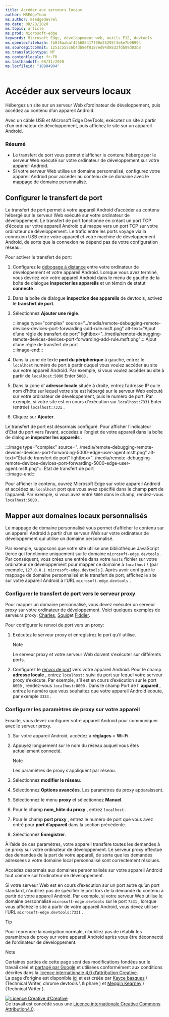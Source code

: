 ```yaml
---
title: Accéder aux serveurs locaux
author: MSEdgeTeam
ms.author: msedgedevrel
ms.date: 08/28/2020
ms.topic: article
ms.prod: microsoft-edge
keywords: Microsoft Edge, développement web, outils F12, devtools
ms.openlocfilehash: fb8f8aabaf426685417f90e25295f3e8e7b08994
ms.sourcegitcommit: 1251c555c6b4db8ef8187ed94d8832fdb89d03b8
ms.translationtype: MT
ms.contentlocale: fr-FR
ms.lasthandoff: 08/31/2020
ms.locfileid: "10984904"
---
```

<!-- Copyright Kayce Basques 

   Licensed under the Apache License, Version 2.0 (the "License");
   you may not use this file except in compliance with the License.
   You may obtain a copy of the License at

       https://www.apache.org/licenses/LICENSE-2.0

   Unless required by applicable law or agreed to in writing, software
   distributed under the License is distributed on an "AS IS" BASIS,
   WITHOUT WARRANTIES OR CONDITIONS OF ANY KIND, either express or implied.
   See the License for the specific language governing permissions and
   limitations under the License.  -->  





# Accéder aux serveurs locaux   




Hébergez un site sur un serveur Web d’ordinateur de développement, puis accédez au contenu d’un appareil Android.  

Avec un câble USB et Microsoft Edge DevTools, exécutez un site à partir d’un ordinateur de développement, puis affichez le site sur un appareil Android.  

### Résumé  

*   Le transfert de port vous permet d’afficher le contenu hébergé par le serveur Web exécuté sur votre ordinateur de développement sur votre appareil Android.  
*   Si votre serveur Web utilise un domaine personnalisé, configurez votre appareil Android pour accéder au contenu de ce domaine avec le mappage de domaine personnalisé.  

## Configurer le transfert de port   

Le transfert de port permet à votre appareil Android d’accéder au contenu hébergé sur le serveur Web exécuté sur votre ordinateur de développement.  Le transfert de port fonctionne en créant un port TCP d’écoute sur votre appareil Android qui mappe vers un port TCP sur votre ordinateur de développement.  Le trafic entre les ports voyage via la connexion USB entre votre appareil et votre machine de développement Android, de sorte que la connexion ne dépend pas de votre configuration réseau.  

Pour activer le transfert de port:  

1.  Configurez le [débogage à distance][RemoteDebuggingGettingStarted] entre votre ordinateur de développement et votre appareil Android.  Lorsque vous avez terminé, vous devriez voir votre appareil Android dans le menu de gauche de la boîte de dialogue **inspecter les appareils** et un témoin de statut **connecté** .  
1.  Dans la boîte de dialogue **inspection des appareils** de devtools, activez le **transfert de port**.  
1.  Sélectionnez **Ajouter une règle**.  
    
    :::image type="complex" source="../media/remote-debugging-remote-devices-devices-port-forwarding-add-rule.msft.png" alt-text="Ajout d’une règle de transfert de port" lightbox="../media/remote-debugging-remote-devices-devices-port-forwarding-add-rule.msft.png":::
       Ajout d’une règle de transfert de port  
    :::image-end:::  
    
1.  Dans la zone de texte **port du périphérique** à gauche, entrez le `localhost` numéro de port à partir duquel vous voulez accéder au site sur votre appareil Android.  Par exemple, si vous voulez accéder au site à partir de `localhost:5000` Enter `5000` .  
1.  Dans la zone d' **adresse locale** située à droite, entrez l’adresse IP ou le nom d’hôte sur lequel votre site est hébergé sur le serveur Web exécuté sur votre ordinateur de développement, puis le numéro de port.  Par exemple, si votre site est en cours d’exécution sur `localhost:7331` Enter (entrée) `localhost:7331` .  
1.  Cliquez sur **Ajouter**.  
    
Le transfert de port est désormais configuré.  Pour afficher l’indicateur d’État du port vers l’avant, accédez à l’onglet de votre appareil dans la boîte de dialogue **inspecter les appareils** .  

:::image type="complex" source="../media/remote-debugging-remote-devices-devices-port-forwarding-5000-edge-user-agent.msft.png" alt-text="État de transfert de port" lightbox="../media/remote-debugging-remote-devices-devices-port-forwarding-5000-edge-user-agent.msft.png":::
   État de transfert de port  
:::image-end:::  

Pour afficher le contenu, ouvrez Microsoft Edge sur votre appareil Android et accédez au `localhost` port que vous avez spécifié dans le champ **port** de l’appareil.  Par exemple, si vous avez entré `5000` dans le champ, rendez-vous `localhost:5000` .  

## Mapper aux domaines locaux personnalisés   

Le mappage de domaine personnalisé vous permet d’afficher le contenu sur un appareil Android à partir d’un serveur Web sur votre ordinateur de développement qui utilise un domaine personnalisé.  

Par exemple, supposons que votre site utilise une bibliothèque JavaScript tierce qui fonctionne uniquement sur le domaine `microsoft-edge.devtools` .  Par conséquent, vous créez une entrée dans votre `hosts` fichier sur votre ordinateur de développement pour mapper ce domaine à `localhost` \ (par exemple, `127.0.0.1 microsoft-edge.devtools` \).  Après avoir configuré le mappage de domaine personnalisé et le transfert de port, affichez le site sur votre appareil Android à l’URL `microsoft-edge.devtools` .  

### Configurer le transfert de port vers le serveur proxy  

Pour mapper un domaine personnalisé, vous devez exécuter un serveur proxy sur votre ordinateur de développement.  Voici quelques exemples de serveurs proxy: [Charles][CharlesWebDebuggingProxy], [Squid][SquidOptimisingWebDelivery]et [Fiddler][FiddlerWebDebuggingProxy].  

Pour configurer le renvoi de port vers un proxy:  

1.  Exécutez le serveur proxy et enregistrez le port qu’il utilise.  
    
    > [!NOTE]
    > Le serveur proxy et votre serveur Web doivent s’exécuter sur différents ports.  
    
1.  Configurez le [renvoi de port](#set-up-port-forwarding) vers votre appareil Android.  Pour le champ **adresse locale** , entrez `localhost:` suivi du port sur lequel votre serveur proxy s’exécute.  Par exemple, s’il est en cours d’exécution sur le port `8000` , rendez-vous `localhost:8000` .  Dans le champ Port de l' **appareil** , entrez le numéro que vous souhaitez que votre appareil Android écoute, par exemple `3333` .  
    
### Configurer les paramètres de proxy sur votre appareil  

Ensuite, vous devez configurer votre appareil Android pour communiquer avec le serveur proxy.  

1.  Sur votre appareil Android, accédez à **réglages**  >  **Wi-Fi**.  
1.  Appuyez longuement sur le nom du réseau auquel vous êtes actuellement connecté.  
    
    > [!NOTE]
    > Les paramètres de proxy s’appliquent par réseau.  
    
1.  Sélectionnez **modifier le réseau**.  
1.  Sélectionnez **Options avancées**.  Les paramètres du proxy apparaissent.  
1.  Sélectionnez le menu **proxy** et sélectionnez **Manuel**.  
1.  Pour le champ **nom_hôte du proxy** , entrez `localhost` .  
1.  Pour le champ **port proxy** , entrez le numéro de port que vous avez entré pour **port d’appareil** dans la section précédente.  
1.  Sélectionnez **Enregistrer**.  
    
À l’aide de ces paramètres, votre appareil transfère toutes les demandes à ce proxy sur votre ordinateur de développement.  Le serveur proxy effectue des demandes de la part de votre appareil, de sorte que les demandes adressées à votre domaine local personnalisé sont correctement résolues.  

Accédez désormais aux domaines personnalisés sur votre appareil Android tout comme sur l’ordinateur de développement.  

Si votre serveur Web est en cours d’exécution sur un port autre qu’un port standard, n’oubliez pas de spécifier le port lors de la demande du contenu à partir de votre appareil Android.  Par exemple, si votre serveur Web utilise le domaine personnalisé `microsoft-edge.devtools` sur le port `7331` , lorsque vous affichez le site à partir de votre appareil Android, vous devez utiliser l’URL `microsoft-edge.devtools:7331` .  

> [!TIP]
> Pour reprendre la navigation normale, n’oubliez pas de rétablir les paramètres de proxy sur votre appareil Android après vous être déconnecté de l’ordinateur de développement.  

<!--  
  


-->  
<!-- links -->  

[RemoteDebuggingGettingStarted]: ./index.md "Commencer à utiliser le débogage à distance des appareils Android | Documents Microsoft"  

[CharlesWebDebuggingProxy]: https://www.charlesproxy.com "Proxy de débogage Web Charles"  

[SquidOptimisingWebDelivery]: https://www.squid-cache.org "Squid: optimisation de la remise sur le Web"  

[FiddlerWebDebuggingProxy]: https://www.telerik.com/fiddler "Fiddler-proxy de débogage Web gratuit"  

> [!NOTE]
> Certaines parties de cette page sont des modifications fondées sur le travail créé et [partagé par Google][GoogleSitePolicies] et utilisées conformément aux conditions décrites dans la [licence internationale 4,0 d’attribution Creative][CCA4IL].  
> La page d’origine est disponible [ici](https://developers.google.com/web/tools/chrome-devtools/remote-debugging/local-server) et est créée par [Kayce basques][KayceBasques] \ (Technical Writer, chrome devtools \ & phare \) et [Meggin Kearney][MegginKearney] \ (Technical Writer \).  

[![Licence Creative d’Creative][CCby4Image]][CCA4IL]  
Ce travail est concédé sous une [Licence internationale Creative Commons Attribution4.0][CCA4IL].  

[CCA4IL]: https://creativecommons.org/licenses/by/4.0  
[CCby4Image]: https://i.creativecommons.org/l/by/4.0/88x31.png  
[GoogleSitePolicies]: https://developers.google.com/terms/site-policies  
[KayceBasques]: https://developers.google.com/web/resources/contributors/kaycebasques  
[MegginKearney]: https://developers.google.com/web/resources/contributors/megginkearney  
